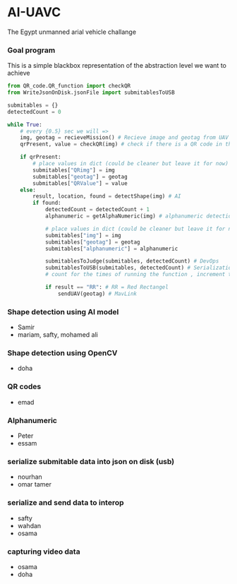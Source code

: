 # AI-UAVC
The Egypt unmanned arial vehicle challange


### Goal program
This is a simple blackbox representation of the abstraction level we want to achieve
```python
from QR_code.QR_function import checkQR
from WriteJsonOnDisk.jsonFile import submitablesToUSB

submitables = {}
detectedCount = 0

while True:
    # every {0.5} sec we will =>
    img, geotag = recieveMission() # Recieve image and geotag from UAV
    qrPresent, value = checkQR(img) # check if there is a QR code in the image and return value if so

    if qrPresent:
        # place values in dict (could be cleaner but leave it for now)
        submitables["QRimg"] = img
        submitables["geotag"] = geotag
        submitables["QRValue"] = value
    else:
        result, location, found = detectShape(img) # AI
        if found:
            detectedCount = detectedCount + 1
            alphanumeric = getAlphaNumeric(img) # alphanumeric detection

            # place values in dict (could be cleaner but leave it for now)
            submitables["img"] = img
            submitables["geotag"] = geotag
            submitables["alphanumeric"] = alphanumeric

            submitablesToJudge(submitables, detectedCount) # DevOps
            submitablesToUSB(submitables, detectedCount) # Serialization
            # count for the times of running the function , increment the count

            if result == "RR": # RR = Red Rectangel
                sendUAV(geotag) # MavLink
```



### Shape detection using AI model
 - Samir
 - mariam, safty, mohamed ali

### Shape detection using OpenCV
 - doha

### QR codes
 - emad

### Alphanumeric 
 - Peter
 - essam

### serialize submitable data into json on disk (usb)
 - nourhan
 - omar tamer

### serialize and send data to interop
 - safty
 - wahdan
 - osama

### capturing video data
 - osama
 - doha 

